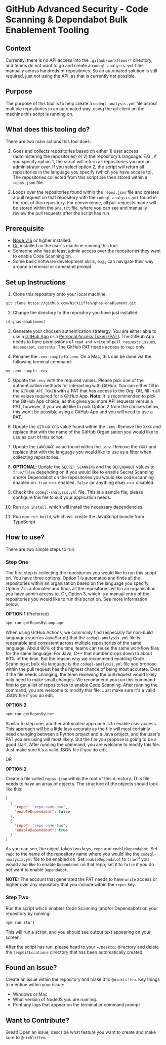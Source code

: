 # GitHub Advanced Security - Code Scanning & Dependabot Bulk Enablement Tooling

## Context

Currently, there is no API access into the `.github/workflows/*` directory, and teams do not want to go and create a `codeql-analysis.yml` files manually across hundreds of repositories. So an automated solution is still required, just not using the API, as that is currently not possible.

## Purpose

The purpose of this tool is to help create a `codeql-analysis.yml` file across multiple repositories in an automated way, using the git client on the machine this script is running on.

## What does this tooling do?

There are two main actions this tool does:

1. Goes and collects repositories based on either 1) user access (administering the repositories) or 2) the repository's language. E.G., if you specify option 1, the script will return all repositories you are an administrator over. If you select option 2, the script will return all repositories in the language you specify (which you have access to). The repositories collected from this script are then stored within a `repos.json` file.

2. Loops over the repositories found within the `repos.json` file and creates a pull request on that repository with the `codeql-analysis.yml` found in the root of this repository. For convenience, all pull requests made will be stored within the `prs.txt` file, where you can see and manually review the pull requests after the script has run.

## Prerequisite

- [Node v16](https://nodejs.org/en/download/) or higher installed.
- [Git](https://git-scm.com/downloads) installed on the user's machine running this tool.
- Someone who has at least admin access over the repositories they want to enable Code Scanning on.
- Some basic software development skills, e.g., can navigate their way around a terminal or command prompt.

## Set up Instructions

1.  Clone this repository onto your local machine.

```bash
git clone https://github.com/NickLiffen/ghas-enablement.git
```

2.  Change the directory to the repository you have just installed.

```bash
cd ghas-enablement
```

3.  Generate your choosen authentication stratergy. You are either able to use a [GitHub App](https://docs.github.com/en/developers/apps/getting-started-with-apps/about-apps) or a [Personal Access Token (PAT)](https://github.com/settings/tokens/new). The GitHub App needs to have permissions of `read and write` of `pull requests` `issues`, `dependabot`, `contents`. The GitHub PAT needs access to `repo` only.

4.  Rename the `.env-sample` to `.env`. On a Mac, this can be done via the following terminal command:

```bash
mv .env-sample .env
```

5. Update the `.env` with the required values. Please pick one of the authentication methods for interacting with GitHub. You can either fill in the `GITHUB_API_TOKEN` with a PAT that has access to the Org. OR, fill in all the values required for a GitHub App. **Note**: It is recommended to pick the GitHub App choice, as this gives you more API requests versus a PAT, however, if you would like to pick Option 2 from the choices below, this won't be possible using a GitHub App and you will need to use a PAT.

6. Update the `GITHUB_ORG` value found within the `.env`. Remove the `XXXX` and replace that with the name of the GitHub Organisation you would like to use as part of this script.

7. Update the `LANGUAGE` value found within the `.env`. Remove the `XXXX` and replace that with the language you would like to use as a filter when collecting repositories.

8. **OPTIONAL**: Update the `SECRET_SCANNING` and the `DEPENDABOT` values to `true/false` depending on if you would like to enable Secret Scanning and/or Dependabot on the repositories you would like code scanning enabled on. `true` === enabled. `false` (or anything else) === disabled.

9. Check the `codeql-analysis.yml` file. This is a sample file; please configure this file to suit your application needs.

10. Run `npm install`, which will install the necessary dependencies.

11. Run `npm run build`, which will create the JavaScript bundle from TypeScript.

## How to use?

There are two simple steps to run:

### Step One

The first step is collecting the repositories you would like to run this script on. You have three options. Option 1 is automated and finds all the repositories within an organisation based on the language you specify. Option 2 is automated and finds all the repositories within an organisation you have admin access to. Or, Option 3, which is a manual entry of the repositories you would like to run this script on. See more information below.

**OPTION 1** (Preferred)

```bash
npm run getReposByLanguage
```

When using GitHub Actions, we commonly find (especially for non-build languages such as JavaScript) that the `codeql-analysis.yml` file is repeatable and consistent across multiple repositories of the same language. About 80% of the time, teams can reuse the same workflow files for the same language. For Java, C++ that number drops down to about 60% of the time. But the reason why we recommend enabling Code Scanning at bulk via language is the `codeql-analysis.yml` file you propose within the pull request has the highest chance of being most accurate. Even if the file needs changing, the team reviewing the pull request would likely only need to make small changes. We recommend you run this command first to get a list of repositories to enable Code Scanning. After running the command, you are welcome to modify this file. Just make sure it's a valid JSON file if you do edit.

**OPTION 2**

```bash
npm run getReposByUser
```

Similar to step one, another automated approach is to enable user access. This approach will be a little less accurate as the file will most certainly need changing between a Python project and a Java project, and the user's PAT you are using will most likely. But the file you propose is going to be a good start. After running the command, you are welcome to modify this file. Just make sure it's a valid JSON file if you do edit.

OR

**OPTION 2**

Create a file called `repos.json` within the root of this directory. This file needs to have an array of objects. The structure of the objects should look like this:

```JSON
[
  {
    "repo": "repo-name-one",
    "enableDependabot": false
  },
  {
    "repo": "repo-name-two",
    "enableDependabot": true
  }
]
```

As you can see, the object takes two keys, `repo` and `enableDependabot`. Set `repo` to the name of the repository name where you would like the `codeql-analysis.yml` file to be enabled on. Set `enableDependabot` to `true` if you would also like to enable `Dependabot` on that repo; set it to `false` if you do not want to enable `Dependabot`.

**NOTE:** The account that generated the PAT needs to have `write` access or higher over any repository that you include within the `repos` key.

### Step Two

Run the script which enables Code Scanning (and/or Dependabot) on your repository by running:

```bash
npm run start
```

This will run a script, and you should see output text appearing on your screen.

After the script has run, please head to your `~/Desktop` directory and delete the `tempGitLocations` directory that has been automatically created.

## Found an Issue?

Create an issue within the repository and make it to `@nickliffen`. Key things to mention within your issue:

- Windows or Mac
- What version of NodeJS you are running.
- Print any logs that appear on the terminal or command prompt

## Want to Contribute?

Great! Open an issue, describe what feature you want to create and make sure to `@nickliffen`.
